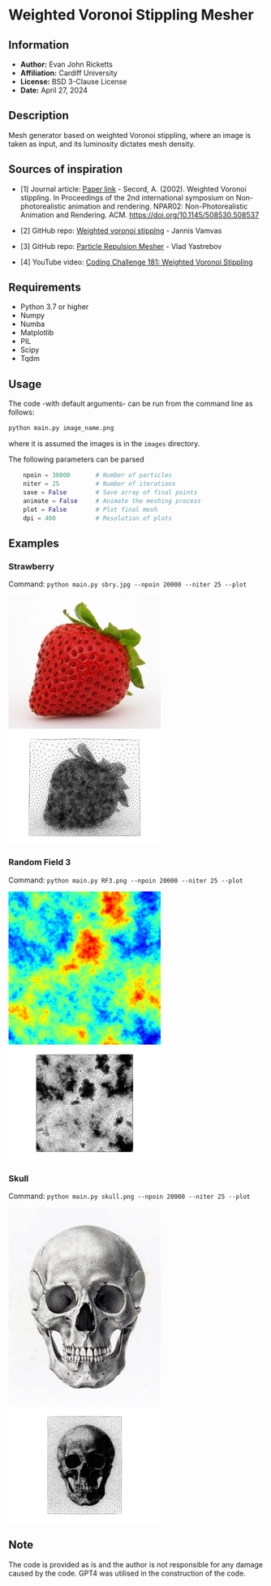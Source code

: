 
# Weighted Voronoi Stippling Mesher

## Information

+ **Author:** Evan John Ricketts
+ **Affiliation:** Cardiff University
+ **License:** BSD 3-Clause License
+ **Date:** April 27, 2024

## Description

Mesh generator based on weighted Voronoi stippling, where an image is taken as input, and its luminosity dictates mesh density.

## Sources of inspiration

+ [1] Journal article: [Paper link](https://www.cs.ubc.ca/labs/imager/tr/2002/secord2002b/secord.2002b.pdf) - Secord, A. (2002). Weighted Voronoi stippling. In Proceedings of the 2nd international symposium on Non-photorealistic animation and rendering. NPAR02: Non-Photorealistic Animation and Rendering. ACM. https://doi.org/10.1145/508530.508537

+ [2] GitHub repo: [Weighted voronoi stipplng](https://github.com/ReScience-Archives/Rougier-2017/tree/master/code) - Jannis Vamvas

+ [3] GitHub repo: [Particle Repulsion Mesher](https://github.com/vyastreb/ElectrostaticRepulsionMesher/blob/main/README.md) - Vlad Yastrebov

+ [4] YouTube video: [Coding Challenge 181: Weighted Voronoi Stippling](https://www.youtube.com/watch?v=Bxdt6T_1qgc&t=4s)

## Requirements

+ Python 3.7 or higher
+ Numpy
+ Numba
+ Matplotlib
+ PIL
+ Scipy
+ Tqdm


## Usage

The code -with default arguments- can be run from the command line as follows:

```bash
python main.py image_name.png
```

where it is assumed the images is in the `images` directory. 

The following parameters can be parsed
```python
    npoin = 30000       # Number of particles
    niter = 25          # Number of iterations
    save = False        # Save array of final points
    animate = False     # Animate the meshing process
    plot = False        # Plot final mesh
    dpi = 400           # Resolution of plots
```

## Examples

### Strawberry

Command: `python main.py sbry.jpg --npoin 20000 --niter 25 --plot`

<img alt="original image" src="./images/sbry.jpg" width="300" /> <img alt="particles" src="./out/sbry.jpg/final_mesh.png" width="300" /> 

### Random Field 3

Command: `python main.py RF3.png --npoin 20000 --niter 25 --plot`

<img alt="original image" src="./images/RF3.png" width="300" /> <img alt="particles" src="./out/RF3.png/final_mesh.png" width="300" /> 

### Skull

Command: `python main.py skull.png --npoin 20000 --niter 25 --plot`

<img alt="original image" src="./images/skull.png" width="300" /> <img alt="particles" src="./out/skull.png/final_mesh.png" width="300" /> 


## Note
The code is provided as is and the author is not responsible for any damage caused by the code. GPT4 was utilised in the construction of the code.